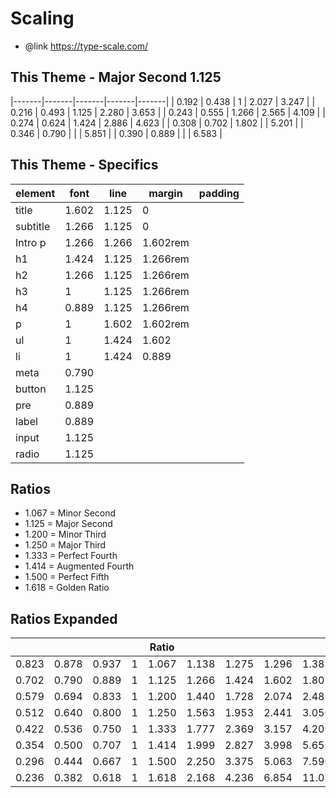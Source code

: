 # Scaling 

* @link https://type-scale.com/

## This Theme - Major Second 1.125

|-------|-------|-------|-------|-------|
| 0.192 | 0.438 | 1     | 2.027 | 3.247 |
| 0.216 | 0.493 | 1.125 | 2.280 | 3.653 |
| 0.243 | 0.555 | 1.266 | 2.565 | 4.109 |
| 0.274 | 0.624 | 1.424 | 2.886 | 4.623 |
| 0.308 | 0.702 | 1.802 |       | 5.201 |
| 0.346 | 0.790 |       |       | 5.851 |
| 0.390 | 0.889 |       |       | 6.583 |

## This Theme - Specifics

| element  | font  | line  | margin   | padding |
|----------|-------|-------|----------|---------| 
| title    | 1.602 | 1.125 | 0        | |
| subtitle | 1.266 | 1.125 | 0        | |
| Intro p  | 1.266 | 1.266 | 1.602rem | |
| h1       | 1.424 | 1.125 | 1.266rem | |
| h2       | 1.266 | 1.125 | 1.266rem | |
| h3       | 1     | 1.125 | 1.266rem | |
| h4       | 0.889 | 1.125 | 1.266rem | |
| p        | 1     | 1.602 | 1.602rem | |
| ul       | 1     | 1.424 | 1.602    | |
| li       | 1     | 1.424 | 0.889    | |
| meta     | 0.790 |||| 
| button   | 1.125 ||||
| pre      | 0.889 ||||
| label    | 0.889 ||||
| input    | 1.125 ||||
| radio    | 1.125 ||||

## Ratios 

* 1.067 = Minor Second
* 1.125 = Major Second
* 1.200 = Minor Third
* 1.250 = Major Third
* 1.333 = Perfect Fourth 
* 1.414 = Augmented Fourth
* 1.500 = Perfect Fifth
* 1.618 = Golden Ratio

## Ratios Expanded

|       |       |       |   | Ratio |       |       |       |        |
|-------|-------|-------|---|-------|-------|-------|-------|--------|
| 0.823 | 0.878 | 0.937 | 1 | 1.067 | 1.138 | 1.275 | 1.296 | 1.383  | 
| 0.702 | 0.790 | 0.889 | 1 | 1.125 | 1.266 | 1.424 | 1.602 | 1.802  |
| 0.579 | 0.694 | 0.833 | 1 | 1.200 | 1.440 | 1.728 | 2.074 | 2.488  |
| 0.512 | 0.640 | 0.800 | 1 | 1.250 | 1.563 | 1.953 | 2.441 | 3.050  |
| 0.422 | 0.536 | 0.750 | 1 | 1.333 | 1.777 | 2.369 | 3.157 | 4.209  |
| 0.354 | 0.500 | 0.707 | 1 | 1.414 | 1.999 | 2.827 | 3.998 | 5.653  |
| 0.296 | 0.444 | 0.667 | 1 | 1.500 | 2.250 | 3.375 | 5.063 | 7.590  |
| 0.236 | 0.382 | 0.618 | 1 | 1.618 | 2.168 | 4.236 | 6.854 | 11.089 |



  


















